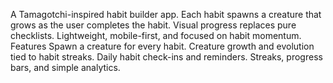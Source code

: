 A Tamagotchi-inspired habit builder app. Each habit spawns a creature that grows as the user completes the habit. Visual progress replaces pure checklists. Lightweight, mobile-first, and focused on habit momentum.
Features
Spawn a creature for every habit.
Creature growth and evolution tied to habit streaks.
Daily habit check-ins and reminders.
Streaks, progress bars, and simple analytics.
